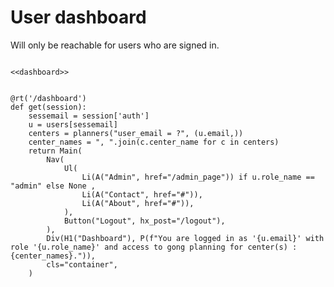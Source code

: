# User dashboard

Will only be reachable for users who are signed in.

``` {.python #dashboard-md}

<<dashboard>>
```

``` {.python #dashboard}

@rt('/dashboard')
def get(session): 
    sessemail = session['auth']
    u = users[sessemail]
    centers = planners("user_email = ?", (u.email,))
    center_names = ", ".join(c.center_name for c in centers)
    return Main(
        Nav(
            Ul(
                Li(A("Admin", href="/admin_page")) if u.role_name == "admin" else None ,
                Li(A("Contact", href="#")),
                Li(A("About", href="#")),
            ), 
            Button("Logout", hx_post="/logout"),
        ),
        Div(H1("Dashboard"), P(f"You are logged in as '{u.email}' with role '{u.role_name}' and access to gong planning for center(s) : {center_names}.")),
        cls="container",
    )

```

